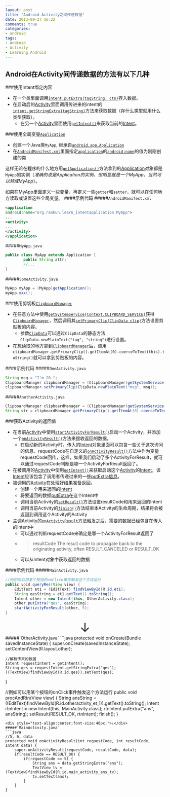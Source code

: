 ```yaml
---
layout: post
title: "Android Activity之间传递数据"
date: 2013-09-27 16:22
comments: true
categories:
- android
tags:
- Android
- Activity
- Learning Android
---
```


Android在Activity间传递数据的方法有以下几种
------------------------------------------
###使用Intent绑定内容
-  在一个类里面调用[`intent.putExtra(tagString, ctn)`][putStringExtra]存入数据。
-  在启动后的[Activity][Activity]里面调用传进来的intent的[`intent.getStringExtra(tagString)`][getStringExtra]方法来获取数据（存什么类型就用什么类型获取）。
    -  在另一个[Activity][Activity]里面使用[`getIntent()`][getIntent]来获取当前的[Intent][Intent]。

###使用全局变量[`Application`][Application]
-  创建一个Java类`MyApp`, 继承自[`android.app.Application`][Application]
-  在[`AndroidManifest.xml`][AndroidManifest.xml]里面指定[`application`][mainfest-application]的[`android:name`][mainfest-application-name]的值为刚刚创建的类

这样无论在程序的什么地方用[`getApplication()`][getApplication]方法拿到的[Application][Application]对象都是`MyApp`的实例（*准确的说是Application的实例，但明显就是一个MyApp，当然可以转成MyApp*）。

如果在MyApp里面定义一些变量，再定义一些`getter`和`setter`，就可以在任何地方读取或设置这些全局变量。
####示例代码
#####`AndroidManifest.xml`
```xml
<application
android:name="org.rankun.learn_intentapplication.MyApp">
...
<activity>
...
</activity>
</application>

```
#####`MyApp.java`
```java
public class MyApp extends Application {
		public String attr;
		//...
}
```
#####`SomeActivity.java`
```java
MyApp myApp = (MyApp)getApplication();
myApp.xxx();
```
<!--more-->
###使用剪切板[`ClipboardManager`][ClipboardManager]
- 在任意方法中使用[`getSystemService(Context.CLIPBOARD_SERVICE)`][getSystemService]获得[`ClipboardManager`][ClipboardManager]，然后调用其[`setPrimaryClip(ClipData clip)`][setPrimaryClip]方法设置剪贴板的内容。
    - 参数[`ClipData`][ClipData]可以通过`ClipData`的静态方法`ClipData.newPlainText("tag", "string")`进行设置。
- 在想读取的地方拿到[`ClipboardManager`][ClipboardManager]后，调用`clipboardManager.getPrimaryClip().getItemAt(0).coerceToText(this).toString()`就可以拿到剪贴板的内容。

####示例代码
#####`OneActivity.java`
```java
String msg = "I'm 20.";
ClipboardManager clipboardManager = (ClipboardManager)getSystemService(Context.CLIPBOARD_SERVICE);
clipboardManager.setPrimaryClip(ClipData.newPlainText("msg", msg));
```
#####`AnotherActivity.java`
```java
ClipboardManager clipboardManager = (ClipboardManager)getSystemService(Context.CLIPBOARD_SERVICE);
String str = clipboardManager.getPrimaryClip().getItemAt(0).coerceToText(this).toString();
```
###获取Activity的返回值
- 在当前[Activity][Activity]中使用[`startActivityForResult()`][startActivityForResult]启动一个Activity，并添加一个[`onActivityResult()`][onActivityResult]方法来接收返回的数据。
    - 在启动新的Activity时，传入的[Intent][Intent]对象里面可以包含一些关于这次询问的信息，requestCode在自定义的[`onActivityResult()`][onActivityResult]方法中作为变量requestCode回传，这样，如果我们启动了多个ActivityForResult，就可以通过requestCode判断是哪一个ActivityForResult返回了。
- 在被调用的[Activity][Activity]中使用[`getIntent()`][getIntent]来获取启动这个[Activity][Activity]的[Intent][Intent]，该[Intent][Intent]应该包含了调用者传递过来的一些[putExtra信息][putStringExtra]。
- 被调用的[Activity][Activity]在处理好结果准备返回。
    - 创建一个用来返回的[Intent][Intent]
	- 将要返回的数据[putExtra][putStringExtra]在这个Intent中
	- 调用当前Activity的[`setResult()`][setResult]方法设置resultCode和用来返回的Intent
	- 调用当前Activity的[`finish()`][finish]方法结束本Activity的生命周期，结果将会被返回到调用这个Activity的Activity
- 主调Activity的[`onActivityResult`][onActivityResult]方法触发之后，需要的数据已经包含在传入的Intent中
    - 可以通过判断requestCode来确定是哪一个ActivityForResult返回了
	- > resultCode	The result code to propagate back to the originating activity, often RESULT_CANCELED or RESULT_OK
	- 可以从Intent对象中获取返回的数据

####示例代码
#####`MainActivity.java`
```java
//例如可以用某个按钮的onClick事件触发这个方法运行
public void queryRes(View view) {
	EditText et1 = (EditText) findViewById(R.id.et1);
	String qesString = et1.getText().toString();
	Intent other = new Intent(this, OtherActivity.class);
	other.putExtra("qes", qesString);
	startActivityForResult(other, 5);
}
```
<div style="text-align:center;font-size:40px;">↓</div>
#####`OtherActivity.java`
```java
protected void onCreate(Bundle savedInstanceState) {
	super.onCreate(savedInstanceState);
	setContentView(R.layout.other);

	//解析传来的数据
	Intent requestIntent = getIntent();
	String qes = requestIntent.getStringExtra("qes");
	((TextView)findViewById(R.id.qes)).setText(qes);
}

//例如可以用某个按钮的onClick事件触发这个方法运行
public void procAndRtn(View view) {
	String ansString = ((EditText)findViewById(R.id.otheractivity_et_1)).getText().toString();
	Intent rtnIntent = new Intent(this, MainActivity.class);
	rtnIntent.putExtra("ans", ansString);
	setResult(RESULT_OK, rtnIntent);
	finish();
}
```
<div style="text-align:center;font-size:40px;">↓</div>
#####`MainActivity.java`
```java
//5, 6, data
protected void onActivityResult(int requestCode, int resultCode, Intent data) {
	super.onActivityResult(requestCode, resultCode, data);
	if(resultCode == RESULT_OK) {
		if(requestCode == 5) {
			String ans = data.getStringExtra("ans");
			TextView tv = (TextView)findViewById(R.id.main_activity_ans_tv);
			tv.setText(ans);
		}
	}
}
```
[startActivityForResult]: https://developer.android.com/reference/android/app/Activity.html#startActivityForResult(android.content.Intent,%20int)
[onActivityResult]: https://developer.android.com/reference/android/app/Activity.html#onActivityResult(int,%20int,%20android.content.Intent)
[Intent]: https://developer.android.com/intl/zh-cn/reference/android/content/Intent.html
[putStringExtra]: https://developer.android.com/reference/android/content/Intent.html#putExtra(java.lang.String,%20java.lang.String[])
[getStringExtra]: https://developer.android.com/reference/android/content/Intent.html#getStringExtra(java.lang.String)
[Activity]: https://developer.android.com/intl/zh-cn/reference/android/app/Activity.html
[getIntent]: https://developer.android.com/reference/android/app/Activity.html#getIntent()
[Application]: https://developer.android.com/intl/zh-cn/reference/android/app/Application.html
[AndroidManifest.xml]: https://developer.android.com/intl/zh-cn/guide/topics/manifest/manifest-intro.html
[mainfest-application]: https://developer.android.com/guide/topics/manifest/application-element.html
[mainfest-application-name]: https://developer.android.com/intl/zh-cn/guide/topics/manifest/application-element.html#nm
[getApplication]: https://developer.android.com/reference/android/app/Service.html#getApplication()
[ClipboardManager]: https://developer.android.com/intl/zh-cn/reference/android/content/ClipboardManager.html
[getSystemService]: https://developer.android.com/reference/android/content/Context.html#getSystemService(java.lang.String)
[setPrimaryClip]: https://developer.android.com/reference/android/content/ClipboardManager.html#setPrimaryClip(android.content.ClipData)
[ClipData]: https://developer.android.com/intl/zh-cn/reference/android/content/ClipData.html
[setResult]: https://developer.android.com/reference/android/app/Activity.html#setResult(int)
[finish]: https://developer.android.com/intl/zh-cn/reference/android/app/Activity.html#finish()
